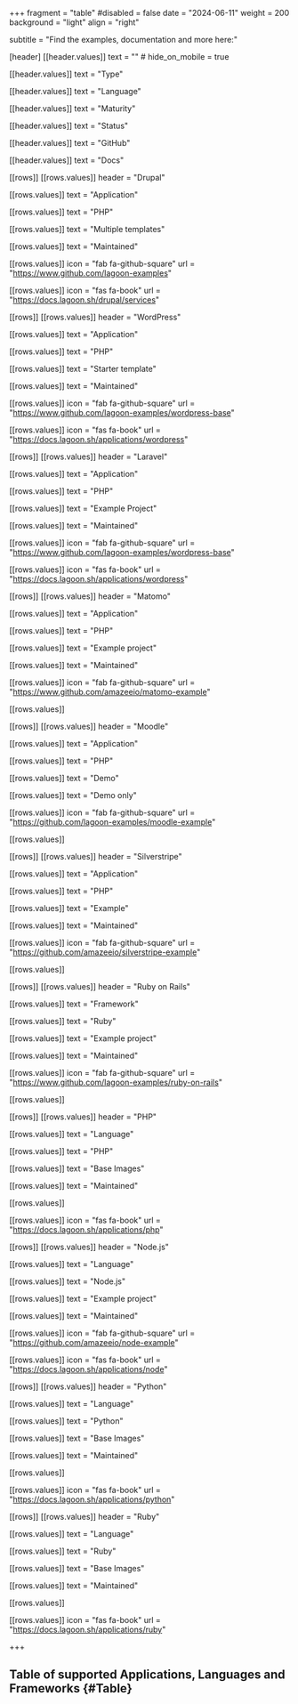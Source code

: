 +++
fragment = "table"
#disabled = false
date = "2024-06-11"
weight = 200
background = "light"
align = "right"

subtitle = "Find the examples, documentation and more here:"

[header]
  [[header.values]]
    text = ""
    # hide_on_mobile = true

  [[header.values]]
    text = "Type"

  [[header.values]]
    text = "Language"

  [[header.values]]
    text = "Maturity"

  [[header.values]]
    text = "Status"

  [[header.values]]
    text = "GitHub"

  [[header.values]]
    text = "Docs"

[[rows]]
  [[rows.values]]
    header = "Drupal"

  [[rows.values]]
    text = "Application"

  [[rows.values]]
    text = "PHP"

  [[rows.values]]
    text = "Multiple templates"

  [[rows.values]]
    text = "Maintained"

  [[rows.values]]
    icon = "fab fa-github-square"
    url = "https://www.github.com/lagoon-examples"

  [[rows.values]]
    icon = "fas fa-book"
    url = "https://docs.lagoon.sh/drupal/services"

[[rows]]
  [[rows.values]]
    header = "WordPress"

  [[rows.values]]
    text = "Application"

  [[rows.values]]
    text = "PHP"

  [[rows.values]]
    text = "Starter template"

  [[rows.values]]
    text = "Maintained"

  [[rows.values]]
    icon = "fab fa-github-square"
    url = "https://www.github.com/lagoon-examples/wordpress-base"

  [[rows.values]]
    icon = "fas fa-book"
    url = "https://docs.lagoon.sh/applications/wordpress"

[[rows]]
  [[rows.values]]
    header = "Laravel"

  [[rows.values]]
    text = "Application"

  [[rows.values]]
    text = "PHP"

  [[rows.values]]
    text = "Example Project"

  [[rows.values]]
    text = "Maintained"

  [[rows.values]]
    icon = "fab fa-github-square"
    url = "https://www.github.com/lagoon-examples/wordpress-base"

  [[rows.values]]
    icon = "fas fa-book"
    url = "https://docs.lagoon.sh/applications/wordpress"

[[rows]]
  [[rows.values]]
    header = "Matomo"

  [[rows.values]]
    text = "Application"

  [[rows.values]]
    text = "PHP"

  [[rows.values]]
    text = "Example project"

  [[rows.values]]
    text = "Maintained"

  [[rows.values]]
    icon = "fab fa-github-square"
    url = "https://www.github.com/amazeeio/matomo-example"

  [[rows.values]]

[[rows]]
  [[rows.values]]
    header = "Moodle"

  [[rows.values]]
    text = "Application"

  [[rows.values]]
    text = "PHP"

  [[rows.values]]
    text = "Demo"

  [[rows.values]]
    text = "Demo only"

  [[rows.values]]
    icon = "fab fa-github-square"
    url = "https://github.com/lagoon-examples/moodle-example"

  [[rows.values]]

[[rows]]
  [[rows.values]]
    header = "Silverstripe"

  [[rows.values]]
    text = "Application"

  [[rows.values]]
    text = "PHP"

  [[rows.values]]
    text = "Example"

  [[rows.values]]
    text = "Maintained"

  [[rows.values]]
    icon = "fab fa-github-square"
    url = "https://github.com/amazeeio/silverstripe-example"

  [[rows.values]]

[[rows]]
  [[rows.values]]
    header = "Ruby on Rails"

  [[rows.values]]
    text = "Framework"

  [[rows.values]]
    text = "Ruby"

  [[rows.values]]
    text = "Example project"

  [[rows.values]]
    text = "Maintained"

  [[rows.values]]
    icon = "fab fa-github-square"
    url = "https://www.github.com/lagoon-examples/ruby-on-rails"

  [[rows.values]]

[[rows]]
  [[rows.values]]
    header = "PHP"

  [[rows.values]]
    text = "Language"

  [[rows.values]]
    text = "PHP"

  [[rows.values]]
    text = "Base Images"

  [[rows.values]]
    text = "Maintained"

  [[rows.values]]

  [[rows.values]]
    icon = "fas fa-book"
    url = "https://docs.lagoon.sh/applications/php"

[[rows]]
  [[rows.values]]
    header = "Node.js"

  [[rows.values]]
    text = "Language"

  [[rows.values]]
    text = "Node.js"

  [[rows.values]]
    text = "Example project"

  [[rows.values]]
    text = "Maintained"

  [[rows.values]]
    icon = "fab fa-github-square"
    url = "https://github.com/amazeeio/node-example"

  [[rows.values]]
    icon = "fas fa-book"
    url = "https://docs.lagoon.sh/applications/node"

[[rows]]
  [[rows.values]]
    header = "Python"

  [[rows.values]]
    text = "Language"

  [[rows.values]]
    text = "Python"

  [[rows.values]]
    text = "Base Images"

  [[rows.values]]
    text = "Maintained"

  [[rows.values]]

  [[rows.values]]
    icon = "fas fa-book"
    url = "https://docs.lagoon.sh/applications/python"

[[rows]]
  [[rows.values]]
    header = "Ruby"

  [[rows.values]]
    text = "Language"

  [[rows.values]]
    text = "Ruby"

  [[rows.values]]
    text = "Base Images"

  [[rows.values]]
    text = "Maintained"

  [[rows.values]]

  [[rows.values]]
    icon = "fas fa-book"
    url = "https://docs.lagoon.sh/applications/ruby"

+++
## Table of supported Applications, Languages and Frameworks {#Table}
